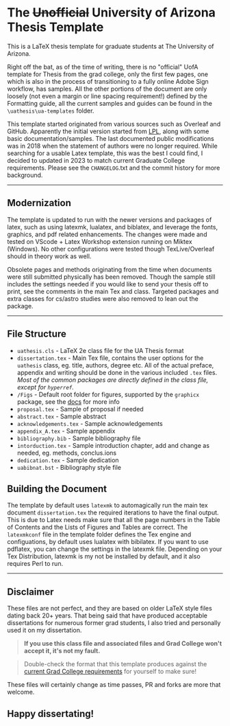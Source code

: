 # The ~~Unofficial~~ University of Arizona Thesis Template

This is a LaTeX thesis template for graduate students at The University of Arizona.

Right off the bat, as of the time of writing, there is no "official" UofA template for Thesis from the grad college, only the first few pages, one which is also in the process of transitioning to a fully online Adobe Sign workflow, has samples.
All the other portions of the document are only loosely (not even a margin or line spacing requirement!) defined by the Formatting guide, all the current samples and guides can be found in the `\uathesis\ua-templates` folder.

This template started originated from various sources such as Overleaf and GitHub.
Apparently the initial version started from [LPL](https://www.lpl.arizona.edu/), along with some basic documentation/samples. The last documented public modifications was in 2018 when the statement of authors were no longer required.
While searching for a usable Latex template, this was the best I could find, I decided to updated in 2023 to match current Graduate College requirements. Please see the `CHANGELOG`.txt and the commit history for more background.

----
## Modernization
The template is updated to run with the newer versions and packages of latex, such as using latexmk, lualatex, and biblatex, and leverage the fonts, graphics, and pdf related enhancements.
The changes were made and tested on VScode + Latex Workshop extension running on Miktex (Windows).
No other configurations were tested though TexLive/Overleaf should in theory work as well.

Obsolete pages and methods originating from the time when documents were still submitted physically has been removed.
Though the sample still includes the settings needed if you would like to send your thesis off to print, see the comments in the main Tex and class.
Targeted packages and extra classes for cs/astro studies were also removed to lean out the package.

----

## File Structure

- `uathesis.cls` - LaTeX 2e class file for the UA Thesis format
- `dissertation.tex` - Main Tex file, contains the user options for the `uathesis` class, eg. title, authors, degree etc.
All of the actual preface, appendix and writing should be done in the various included `.tex` files.
*Most of the common packages are directly defined in the class file, except for `hyperref`.*
- `/Figs` - Default root folder for figures, supported by the `graphicx` package, see the [docs](https://ctan.org/pkg/latex-graphics) for more info
- `proposal.tex` - Sample of proposal if needed
- `abstract.tex` - Sample abstract
- `acknowledgements.tex` - Sample acknowledgements
- `appendix_A.tex` - Sample appendix
- `bibliography.bib` - Sample bibliography file
- `intorduction.tex` - Sample introduction chapter, add and change as needed, eg. methods, conclus.ions
- `dedication.tex` - Sample dedication
- `uabibnat.bst` - Bibliography style file

## Building the Document

The template by default uses `latexmk` to automagically run the main tex document `dissertation.tex` the required iterations to have the final output.
This is due to Latex needs make sure that all the page numbers in the Table of Contents and
the Lists of Figures and Tables are correct.
The `latexmkconf` file in the template folder defines the Tex engine and configuations, by default uses lualatex with bibilatex.
If you want to use pdflatex, you can change the settings in the latexmk file.
Depending on your Tex Distribution, latexmk is my not be installed by default, and it also requires Perl to run.

----
## Disclaimer

These files are not perfect, and they are based on older LaTeX style files dating back 20+ years.
That being said that have produced acceptable dissertations for numerous former grad students, I also tried and personally used it on my dissertation.

> **If you use this class file and associated files and Grad College won't accept it, it's not my fault.**

>Double-check the format that this template produces against the [current Grad College requirements](https://grad.arizona.edu/gsas/dissertations-theses/dissertation-and-thesis-formatting-guides) for yourself to make sure!

These files will certainly change as time passes, PR and forks are more that welcome.

## Happy dissertating!
